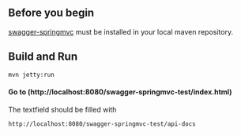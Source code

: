 ## Before you begin

[swagger-springmvc](https://github.com/martypitt/swagger-springmvc) must be installed in your local maven repository.

## Build and Run

```shell
mvn jetty:run
```

#### Go to (http://localhost:8080/swagger-springmvc-test/index.html)

The textfield should be filled with 
```shell
http://localhost:8080/swagger-springmvc-test/api-docs
```
